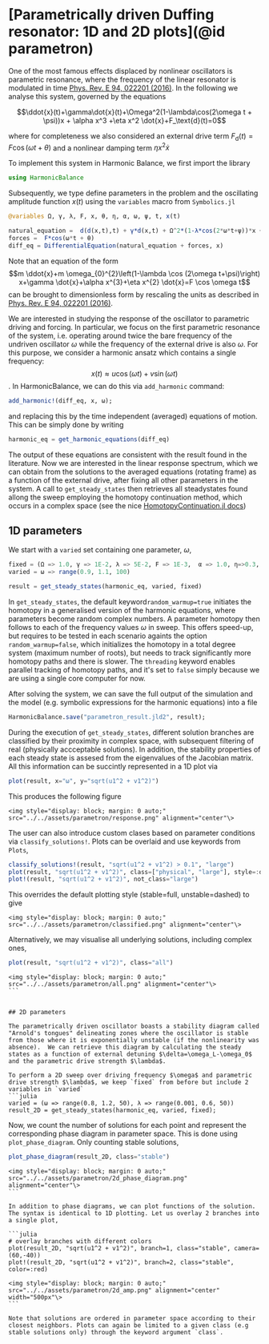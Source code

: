 # [Parametrically driven Duffing resonator: 1D and 2D plots](@id parametron)

One of the most famous effects displaced by nonlinear oscillators is parametric resonance, where the frequency of the linear resonator is modulated in time 
[Phys. Rev. E 94, 022201 (2016)](https://doi.org/10.1103/PhysRevE.94.022201). In the following we analyse this system, governed by the equations

$$\ddot{x}(t)+\gamma\dot{x}(t)+\Omega^2(1-\lambda\cos(2\omega t + \psi))x + \alpha x^3 +\eta x^2 \dot{x}+F_\text{d}(t)=0$$

where for completeness we also considered an external drive term $F_\text{d}(t)=F\cos(\omega t + \theta)$ and a nonlinear damping term $\eta x^2 \dot{x}$

To implement this system in Harmonic Balance, we first import the library 
```julia
using HarmonicBalance
```

Subsequently, we type define parameters in the problem and the oscillating amplitude function $x(t)$ using the `variables` macro from `Symbolics.jl` 

```julia
@variables Ω, γ, λ, F, x, θ, η, α, ω, ψ, t, x(t)

natural_equation =  d(d(x,t),t) + γ*d(x,t) + Ω^2*(1-λ*cos(2*ω*t+ψ))*x + α*x^3 + η*d(x,t) * x^2
forces =  F*cos(ω*t + θ)
diff_eq = DifferentialEquation(natural_equation + forces, x)
```

Note that an equation of the form 
$$m \ddot{x}+m \omega_{0}^{2}\left(1-\lambda \cos (2\omega t+\psi)\right) x+\gamma \dot{x}+\alpha x^{3}+\eta x^{2} \dot{x}=F \cos \omega t$$
can be brought to dimensionless form by rescaling the units as described in [Phys. Rev. E 94, 022201 (2016)](https://doi.org/10.1103/PhysRevE.94.022201).

We are interested in studying the response of the oscillator to parametric driving and forcing. In particular, we focus on the first parametric resonance of the system, i.e. operating around twice the bare frequency of the undriven oscillator $\omega$ while the frequency of the external drive is also $\omega$. For this purpose, we consider a harmonic ansatz which contains a single frequency: $$x(t)\approx u\cos(\omega t)+v\sin(\omega t)$$.   In HarmonicBalance, we can do this via `add_harmonic` command:

```julia
add_harmonic!(diff_eq, x, ω);
```
and replacing this by the time independent (averaged) equations of motion. This can be simply done by writing

```julia
harmonic_eq = get_harmonic_equations(diff_eq)
```

The output of these equations are consistent with the result found in the literature. Now we are interested in the linear response spectrum, which we can obtain from the solutions to the averaged equations (rotating frame) as a function of the external drive, after fixing all other parameters in the system. A call to `get_steady_states` then retrieves all steadystates found allong the sweep employing the homotopy continuation method, which occurs in a complex space (see the nice [HomotopyContinuation.jl docs](https://www.juliahomotopycontinuation.org))

## 1D parameters
We start with a `varied` set containing one parameter, $\omega$,

```julia
fixed = (Ω => 1.0, γ => 1E-2, λ => 5E-2, F => 1E-3,  α => 1.0, η=>0.3, θ => 0, ψ => 0)
varied = ω => range(0.9, 1.1, 100)

result = get_steady_states(harmonic_eq, varied, fixed)
```

In `get_steady_states`, the default keyword`random_warmup=true` initiates the homotopy in a generalised version of the harmonic equations, where parameters become random complex numbers. A parameter homotopy then follows to each of the frequency values $\omega$ in sweep. This offers speed-up, but requires to be tested in each scenario againts the option `random_warmup=false`, which initializes the homotopy in a total degree system (maximum number of roots), but needs to track significantly more homotopy paths and there is slower. The `threading` keyword enables parallel tracking of homotopy paths, and it's set to `false` simply because we are using a single core computer for now.

After solving the system, we can save the full output of the simulation and the model (e.g. symbolic expressions for the harmonic equations) into a file
```julia
HarmonicBalance.save("parametron_result.jld2", result);
```

During the execution of `get_steady_states`, different solution branches are classified by their proximity in complex space, with subsequent filtering of real (physically accceptable solutions). In addition, the stability properties of each steady state is assesed from the eigenvalues of the Jacobian matrix. All this information can be succintly represented in a 1D plot via
```julia
plot(result, x="ω", y="sqrt(u1^2 + v1^2)")
```
This produces the following figure

```@raw html
<img style="display: block; margin: 0 auto;" src="../../assets/parametron/response.png" alignment="center"\>
``` 

The user can also introduce custom clases based on parameter conditions via `classify_solutions!`. Plots can be overlaid and use keywords from `Plots`,
```julia
classify_solutions!(result, "sqrt(u1^2 + v1^2) > 0.1", "large")
plot(result, "sqrt(u1^2 + v1^2)", class=["physical", "large"], style=:dash)
plot!(result, "sqrt(u1^2 + v1^2)", not_class="large")
```
This overrides the default plotting style (stable=full, unstable=dashed) to give

```@raw html
<img style="display: block; margin: 0 auto;" src="../../assets/parametron/classified.png" alignment="center"\>
``` 

Alternatively, we may visualise all underlying solutions, including complex ones,
```julia
plot(result, "sqrt(u1^2 + v1^2)", class="all")
```
```@raw html
<img style="display: block; margin: 0 auto;" src="../../assets/parametron/all.png" alignment="center"\>
``` ⠀


## 2D parameters

The parametrically driven oscillator boasts a stability diagram called "Arnold's tongues" delineating zones where the oscillator is stable from those where it is exponentially unstable (if the nonlinearity was absence).  We can retrieve this diagram by calculating the steady states as a function of external detuning $\delta=\omega_L-\omega_0$ and the parametric drive strength $\lambda$.

To perform a 2D sweep over driving frequency $\omega$ and parametric drive strength $\lambda$, we keep `fixed` from before but include 2 variables in `varied`
```julia
varied = (ω => range(0.8, 1.2, 50), λ => range(0.001, 0.6, 50))
result_2D = get_steady_states(harmonic_eq, varied, fixed);
```

Now, we count the number of solutions for each point and represent the corresponding phase diagram in parameter space. This is done using `plot_phase_diagram`. Only counting stable solutions,

```julia
plot_phase_diagram(result_2D, class="stable")
```

```@raw html
<img style="display: block; margin: 0 auto;" src="../../assets/parametron/2d_phase_diagram.png" alignment="center"\>
``` ⠀

In addition to phase diagrams, we can plot functions of the solution. The syntax is identical to 1D plotting. Let us overlay 2 branches into a single plot,

```julia
# overlay branches with different colors
plot(result_2D, "sqrt(u1^2 + v1^2)", branch=1, class="stable", camera=(60,-40))
plot!(result_2D, "sqrt(u1^2 + v1^2)", branch=2, class="stable", color=:red)
```
```@raw html
<img style="display: block; margin: 0 auto;" src="../../assets/parametron/2d_amp.png" alignment="center" width="500px"\>
``` ⠀

Note that solutions are ordered in parameter space according to their closest neighbors. Plots can again be limited to a given class (e.g stable solutions only) through the keyword argument `class`.




